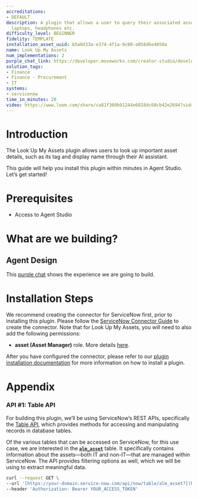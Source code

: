 ```yaml
---
accreditations:
- DEFAULT
description: A plugin that allows a user to query their associated assets such as
  laptops, headphones etc.
difficulty_level: BEGINNER
fidelity: TEMPLATE
installation_asset_uuid: b5a0d33a-e374-4f1a-9c80-a058d6e4050a
name: Look Up My Assets
num_implementations: 2
purple_chat_link: https://developer.moveworks.com/creator-studio/developer-tools/purple-chat?conversation=%7B%22startTimestamp%22%3A%2211%3A43+AM%22%2C%22messages%22%3A%5B%7B%22parts%22%3A%5B%7B%22richText%22%3A%22What+assets+are+currently+registered+under+my+name%3F%22%7D%5D%2C%22role%22%3A%22user%22%7D%2C%7B%22parts%22%3A%5B%7B%22reasoningSteps%22%3A%5B%7B%22richText%22%3A%22%3Cp%3E%E2%9C%85+Working+on+%3Cb%3ECheck+My+User+Assets%3C%2Fb%3E%3Cbr%3E%E2%8F%B3+Calling+Plugin+%3Cb%3ELookup+User+Assets%3C%2Fb%3E%3C%2Fp%3E%22%2C%22status%22%3A%22success%22%7D%5D%7D%2C%7B%22richText%22%3A%22%3Cp%3EHere%27s+a+list+of+assets+currently+registered+under+your+name%3A%3Cbr%3E%3Cb%3ELaptop%3A%3C%2Fb%3E+Dell+XPS+15%3Cbr%3E%3Cb%3EMouse%3A%3C%2Fb%3E+Wireless+Mouse+-+Logitech+M720%3Cbr%3E%3Cb%3EKeyboard%3A%3C%2Fb%3E+Mechanical+RGB%3Cbr%3E%3Cb%3EHeadphones%3A%3C%2Fb%3E+Noise+Cancelling+Headphones+-+Bose+QC35%3Cbr%3E%3Cbr%3EIs+there+anything+specific+you+would+like+to+do+with+these+assets+or+any+additional+information+you+require%3F%3C%2Fp%3E%22%7D%2C%7B%22citations%22%3A%5B%7B%22citationTitle%22%3A%22Dell+XPS+15%22%2C%22connectorName%22%3A%22servicenow%22%7D%2C%7B%22citationTitle%22%3A%22Wireless+Mouse+-+Logitech+M720%22%2C%22connectorName%22%3A%22servicenow%22%7D%2C%7B%22citationTitle%22%3A%22Mechanical+RGB%22%2C%22connectorName%22%3A%22servicenow%22%7D%2C%7B%22citationTitle%22%3A%22Noise+Cancelling+Headphones+-+Bose+QC35%22%2C%22connectorName%22%3A%22servicenow%22%7D%5D%7D%5D%2C%22role%22%3A%22assistant%22%7D%5D%7D
solution_tags:
- Finance
- Finance - Procurement
- IT
systems:
- servicenow
time_in_minutes: 20
video: https://www.loom.com/share/ca81f360b91244e6818dc68cb42e2694?sid=d8b54972-00aa-4d47-9539-8b548018e518
---
```


# Introduction

The Look Up My Assets plugin allows users to look up important asset details, such as its tag and display name through their AI assistant. 

This guide will help you install this plugin within minutes in Agent Studio. Let’s get started!

# Prerequisites

- Access to Agent Studio

# What are we building?

## Agent Design

This [purple chat](https://developer.moveworks.com/creator-studio/developer-tools/purple-chat?conversation=%7B%22startTimestamp%22%3A%2211%3A43+AM%22%2C%22messages%22%3A%5B%7B%22parts%22%3A%5B%7B%22richText%22%3A%22What+assets+are+currently+registered+under+my+name%3F%22%7D%5D%2C%22role%22%3A%22user%22%7D%2C%7B%22parts%22%3A%5B%7B%22reasoningSteps%22%3A%5B%7B%22richText%22%3A%22%3Cp%3E%E2%9C%85+Working+on+%3Cb%3ECheck+My+User+Assets%3C%2Fb%3E%3Cbr%3E%E2%8F%B3+Calling+Plugin+%3Cb%3ELookup+User+Assets%3C%2Fb%3E%3C%2Fp%3E%22%2C%22status%22%3A%22success%22%7D%5D%7D%2C%7B%22richText%22%3A%22%3Cp%3EHere%27s+a+list+of+assets+currently+registered+under+your+name%3A%3Cbr%3E%3Cb%3ELaptop%3A%3C%2Fb%3E+Dell+XPS+15%3Cbr%3E%3Cb%3EMouse%3A%3C%2Fb%3E+Wireless+Mouse+-+Logitech+M720%3Cbr%3E%3Cb%3EKeyboard%3A%3C%2Fb%3E+Mechanical+RGB%3Cbr%3E%3Cb%3EHeadphones%3A%3C%2Fb%3E+Noise+Cancelling+Headphones+-+Bose+QC35%3Cbr%3E%3Cbr%3EIs+there+anything+specific+you+would+like+to+do+with+these+assets+or+any+additional+information+you+require%3F%3C%2Fp%3E%22%7D%2C%7B%22citations%22%3A%5B%7B%22citationTitle%22%3A%22Dell+XPS+15%22%2C%22connectorName%22%3A%22servicenow%22%7D%2C%7B%22citationTitle%22%3A%22Wireless+Mouse+-+Logitech+M720%22%2C%22connectorName%22%3A%22servicenow%22%7D%2C%7B%22citationTitle%22%3A%22Mechanical+RGB%22%2C%22connectorName%22%3A%22servicenow%22%7D%2C%7B%22citationTitle%22%3A%22Noise+Cancelling+Headphones+-+Bose+QC35%22%2C%22connectorName%22%3A%22servicenow%22%7D%5D%7D%5D%2C%22role%22%3A%22assistant%22%7D%5D%7D) shows the experience we are going to build.

# Installation Steps

We recommend creating the connector for ServiceNow first, prior to installing this plugin. Please follow the [ServiceNow Connector Guide](https://developer.moveworks.com/creator-studio/resources/connector/?id=servicenow) to create the connector. Note that for Look Up My Assets, you will need to also add the following permissions:

- **asset (Asset Manager)** role. More details [here](https://www.servicenow.com/docs/bundle/xanadu-it-service-management/page/product/asset-management/reference/r_InstalledWithAssetManagement.html).

After you have configured the connector, please refer to our [plugin installation documentation](https://help.moveworks.com/docs/ai-agent-marketplace-installation) for more information on how to install a plugin. 

# Appendix

### **API #1: Table API**

For building this plugin, we’ll be using ServiceNow’s REST APIs, specifically the [Table API](https://www.servicenow.com/docs/bundle/xanadu-api-reference/page/integrate/inbound-rest/concept/c_TableAPI.html), which provides methods for accessing and manipulating records in database tables. 

Of the various tables that can be accessed on ServiceNow, for this use case, we are interested in the [**`alm_asset`**](https://www.servicenow.com/docs/bundle/xanadu-it-service-management/page/product/asset-management/reference/r_InstalledWithAssetManagement.html) table. It specifically contains information about the assets—both IT and non-IT—that are managed within ServiceNow. The API provides filtering options as well, which we will be using to extract meaningful data. 

```bash
curl --request GET \
--url '[https://your-domain.service-now.com/api/now/table/alm_asset?](https://api/now/table/alm_asset?sysparm_query=assigned_to.email%3Dexample%40email.com&sysparm_fields=model_category.name,display_name,asset_tag)sysparm_query=assigned_to.email%3Dexample%[40email.com](http://40email.com/)&sysparm_fields=model_category.name%2C%20display_name%2C%20asset_tag\'
--header 'Authorization: Bearer YOUR_ACCESS_TOKEN'
```